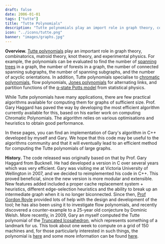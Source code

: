 ```yaml
---
draft: false
date: 2006-01-01
tags: ["tutte"]
title: "Tutte Polynomials"
description: "Tutte polynomials play an import role in graph theory, combinatorics, matroid theory, knot theory, and experimental physics.  This project involved developing a highly efficient algorithm (implemented in C++) for computing Tutte polynomials which was later incorporated into Mathematica and Sage."
icon: "../icons/tutte.png"
banner: "images/graphs.jpg"
---
```


**Overview.** [Tutte polynomials](http://en.wikipedia.org/wiki/Tutte_polynomial) play an important role in graph theory, combinatorics, matroid theory, knot theory, and experimental physics. For example, the polynomials can be evaluated to find the number of [spanning trees](http://en.wikipedia.org/wiki/Spanning_tree) in a graph, the number of forests in a graph, the number of connected spanning subgraphs, the number of spanning subgraphs, and the number of acyclic orientations. In addition, Tutte polynomials specialise to [chromatic polynomials](http://en.wikipedia.org/wiki/Chromatic_polynomial), flow polynomials, [Jones polynomials](http://en.wikipedia.org/wiki/Jones_polynomial) for alternating links, and partition functions of the [q-state Potts model](http://en.wikipedia.org/wiki/Potts_model) from statistical physics.

While Tutte polynomials have many applications, there are few practical algorithms available for computing them for graphs of sufficient size. Prof. Gary Haggard has paved the way by developing the most efficient algorithm currently available for this, based on his earlier work on computing Chromatic Polynomials. The algorithm relies on various optimisations and heuristics to obtain good performance.

In these pages, you can find an implementation of Gary's algorithm in C++ developed by myself and Gary. We hope that this code may be useful to the algorithms community and that it will eventually lead to an efficient method for computing the Tutte polynomials of large graphs.

**History.** The code released was originally based on that by Prof. Gary Haggard from Bucknell. He had developed a version in C over several years which was very efficient.  Gary was visiting me at Victoria University of Wellington in 2007, and we decided to reimplemented his code in C++. This proved beneficial, since the new version is more modular and extensible. New features added included a proper cache replacement system + heuristics, different edge-selection heuristics and the ability to break up an intermediate graph when it is no longer biconnected.  Since then, [Prof Gordon Royle](https://github.com/DavePearce/DynamicTopologicalSort) provided lots of help with the design and development of the tool; he has also been using it to investigate flow polynomials, and recently discovered a counter-example to a 25-year old conjecture by Dominic Welsh.  More recently, in 2009, Gary an myself computed the Tutte polynomial of the [Truncated Icosahedron](http://en.wikipedia.org/wiki/Truncated_icosahedron), which represents something of a landmark for us. This took about one week to compute on a grid of 150 machines and, for those particularly interested in such things, the polynomial is [here](../../files/ti_poly.txt) and some more information can be found [here](../../publications/TI10.pdf).
